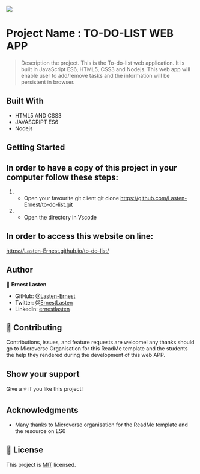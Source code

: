 ![](https://img.shields.io/badge/Microverse-blueviolet)

# Project Name : TO-DO-LIST WEB APP

> Description the project.
This is the To-do-list web application. It is built in JavaScript ES6, HTML5, CSS3 and Nodejs. This web app will enable user to add/remove tasks and the information will be persistent in browser.

## Built With

- HTML5 AND CSS3
- JAVASCRIPT ES6
- Nodejs

## Getting Started

## In order to have a copy of this project in your computer follow these steps:
1) - Open your favourite git client
git clone https://github.com/Lasten-Ernest/to-do-list.git

2) - Open the directory in Vscode 

## In order to access this website on line:
 https://Lasten-Ernest.github.io/to-do-list/
    
## Author

👤 **Ernest Lasten**

- GitHub: [@Lasten-Ernest](https://github.com/Lasten-Ernest)
- Twitter: [@ErnestLasten](https://twitter.com/ErnestLasten)
- LinkedIn: [ernestlasten](https://mw.linkedin.com/in/ernest-lasten-613990197)


## 🤝 Contributing

Contributions, issues, and feature requests are welcome!
any thanks should go to Microverse Organisation for this ReadMe template and the students the help they rendered during the development of this web APP.

## Show your support

Give a ⭐️ if you like this project!

## Acknowledgments
- Many thanks to Microverse organisation for the ReadMe template and the resource on ES6 

## 📝 License

This project is [MIT](./MIT.md) licensed.
